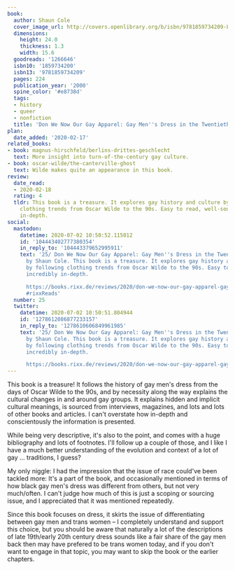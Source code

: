 ```yaml
---
book:
  author: Shaun Cole
  cover_image_url: http://covers.openlibrary.org/b/isbn/9781859734209-L.jpg
  dimensions:
    height: 24.0
    thickness: 1.3
    width: 15.6
  goodreads: '1266646'
  isbn10: '1859734200'
  isbn13: '9781859734209'
  pages: 224
  publication_year: '2000'
  spine_color: '#e8738d'
  tags:
  - history
  - queer
  - nonfiction
  title: 'Don We Now Our Gay Apparel: Gay Men''s Dress in the Twentieth Century'
plan:
  date_added: '2020-02-17'
related_books:
- book: magnus-hirschfeld/berlins-drittes-geschlecht
  text: More insight into turn-of-the-century gay culture.
- book: oscar-wilde/the-canterville-ghost
  text: Wilde makes quite an appearance in this book.
review:
  date_read:
  - 2020-02-18
  rating: 4
  tldr: This book is a treasure. It explores gay history and culture by following
    clothing trends from Oscar Wilde to the 90s. Easy to read, well-sourced, incredibly
    in-depth.
social:
  mastodon:
    datetime: 2020-07-02 10:50:52.115012
    id: '104443402777380354'
    in_reply_to: '104443379652995911'
    text: '25/ Don We Now Our Gay Apparel: Gay Men''s Dress in the Twentieth Century
      by Shaun Cole. This book is a treasure. It explores gay history and culture
      by following clothing trends from Oscar Wilde to the 90s. Easy to read, well-sourced,
      incredibly in-depth.

      https://books.rixx.de/reviews/2020/don-we-now-our-gay-apparel-gay-mens-dress-in-the-twentieth-century/
      #rixxReads'
  number: 25
  twitter:
    datetime: 2020-07-02 10:50:51.804944
    id: '1278612086877233157'
    in_reply_to: '1278610606849961985'
    text: '25/ Don We Now Our Gay Apparel: Gay Men''s Dress in the Twentieth Century
      by Shaun Cole. This book is a treasure. It explores gay history and culture
      by following clothing trends from Oscar Wilde to the 90s. Easy to read, well-sourced,
      incredibly in-depth.

      https://books.rixx.de/reviews/2020/don-we-now-our-gay-apparel-gay-mens-dress-in-the-twentieth-century/'
---
```


This book is a treasure! It follows the history of gay men's dress from the days of Oscar Wilde to the 90s, and by
necessity along the way explains the cultural changes in and around gay groups.  It explains hidden and implicit
cultural meanings, is sourced from interviews, magazines, and lots and lots of other books and articles. I can't
overstate how in-depth and conscientously the information is presented.

While being very descriptive, it's also to the point, and comes with a huge bibliography and lots of footnotes. I'll
follow up a couple of those, and I like I have a much better understanding of the evolution and context of a lot of gay
… traditions, I guess?

My only niggle: I had the impression that the issue of race could've been tackled more: It's a part of the book, and
occasionally mentioned in terms of how black gay men's dress was different from others, but not very much/often. I can't
judge how much of this is just a scoping or sourcing issue, and I appreciated that it was mentioned repeatedly.

Since this book focuses on dress, it skirts the issue of differentiating between gay men and trans women – I completely
understand and support this choice, but you should be aware that naturally a lot of the descriptions of late 19th/early
20th century dress sounds like a fair share of the gay men back then may have prefered to be trans women today, and if
you don't want to engage in that topic, you may want to skip the book or the earlier chapters.
